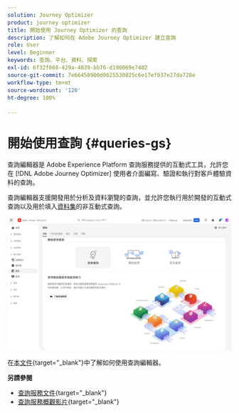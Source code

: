 ```yaml
---
solution: Journey Optimizer
product: journey optimizer
title: 開始使用 Journey Optimizer 的查詢
description: 了解如何在 Adobe Journey Optimizer 建立查詢
role: User
level: Beginner
keywords: 查詢、平台、資料、探索
exl-id: 6f32f068-429a-4039-bb76-d190069e7402
source-git-commit: 7e66450900d0625530025c6e17ef037e27da728e
workflow-type: tm+mt
source-wordcount: '120'
ht-degree: 100%

---
```


# 開始使用查詢 {#queries-gs}

查詢編輯器是 Adobe Experience Platform 查詢服務提供的互動式工具，允許您在 [!DNL Adobe Journey Optimizer] 使用者介面編寫、驗證和執行對客戶體驗資料的查詢。

查詢編輯器支援開發用於分析及資料瀏覽的查詢，並允許您執行用於開發的互動式查詢以及用於填入[資料集](get-started-datasets.md)的非互動式查詢。

![](assets/queries-home.png)

在[本文件](https://experienceleague.adobe.com/docs/experience-platform/query/ui/user-guide.html?lang=zh-Hant){target="_blank"}中了解如何使用查詢編輯器。

**另請參閱**

* [查詢服務文件](https://experienceleague.adobe.com/docs/experience-platform/query/home.html?lang=zh-Hant){target="_blank"}
* [查詢服務概觀影片](https://experienceleague.adobe.com/docs/platform-learn/tutorials/queries/understanding-query-service.html?lang=zh-Hant){target="_blank"}
